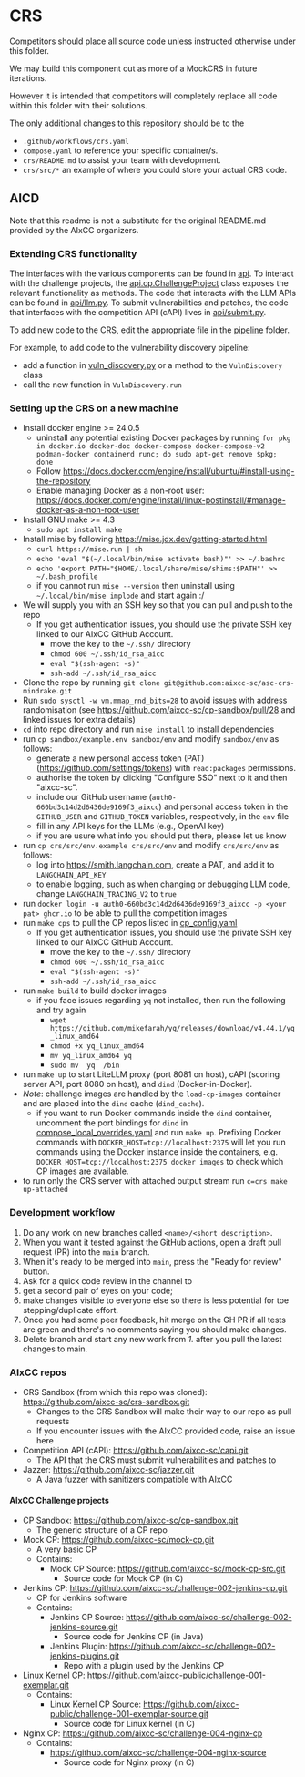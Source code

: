 # CRS

Competitors should place all source code unless instructed otherwise under this folder.

We may build this component out as more of a MockCRS in future iterations.

However it is intended that competitors will completely replace all code within this folder with their solutions.

The only additional changes to this repository should be to the

- `.github/workflows/crs.yaml`
- `compose.yaml` to reference your specific container/s.
- `crs/README.md` to assist your team with development.
- `crs/src/*` an example of where you could store your actual CRS code.

## AICD

Note that this readme is not a substitute for the original README.md provided by the AIxCC organizers.

### Extending CRS functionality

The interfaces with the various components can be found in [api](./src/py/api).
To interact with the challenge projects, the [api.cp.ChallengeProject](./src/py/api/cp.py) class exposes the relevant
functionality as methods.
The code that interacts with the LLM APIs can be found in [api/llm.py](./src/py/api/llm.py).
To submit vulnerabilities and patches, the code that interfaces with the competition API (cAPI) lives
in [api/submit.py](./src/py/api/submit.py).

To add new code to the CRS, edit the appropriate file in the [pipeline](./src/py/pipeline) folder.

For example, to add code to the vulnerability discovery pipeline:

- add a function in [vuln_discovery.py](./src/py/pipeline/vuln_discovery.py) or a method to the `VulnDiscovery` class
- call the new function in `VulnDiscovery.run`

### Setting up the CRS on a new machine

- Install docker engine >= 24.0.5
  - uninstall any potential existing Docker packages by running
    `for pkg in docker.io docker-doc docker-compose docker-compose-v2 podman-docker containerd runc; do sudo apt-get remove $pkg; done`
  - Follow https://docs.docker.com/engine/install/ubuntu/#install-using-the-repository
  - Enable managing Docker as a non-root user: https://docs.docker.com/engine/install/linux-postinstall/#manage-docker-as-a-non-root-user
- Install GNU make >= 4.3
  - `sudo apt install make`
- Install mise by following https://mise.jdx.dev/getting-started.html
  - `curl https://mise.run | sh`
  - `echo 'eval "$(~/.local/bin/mise activate bash)"' >> ~/.bashrc`
  - `echo 'export PATH="$HOME/.local/share/mise/shims:$PATH"' >> ~/.bash_profile`
  - if you cannot run `mise --version` then uninstall using `~/.local/bin/mise implode` and start again :/
- We will supply you with an SSH key so that you can pull and push to the repo
  - If you get authentication issues, you should use the private SSH key linked to our AIxCC GitHub Account.
    - move the key to the `~/.ssh/` directory
    - `chmod 600 ~/.ssh/id_rsa_aicc`
    - `eval "$(ssh-agent -s)"`
    - `ssh-add ~/.ssh/id_rsa_aicc`
- Clone the repo by running `git clone git@github.com:aixcc-sc/asc-crs-mindrake.git`
- Run `sudo sysctl -w vm.mmap_rnd_bits=28` to avoid issues with address randomisation
  (see https://github.com/aixcc-sc/cp-sandbox/pull/28 and linked issues for extra details)
- `cd` into repo directory and run `mise install` to install dependencies
- run `cp sandbox/example.env sandbox/env` and modify `sandbox/env` as follows:
  - generate a new personal access token (PAT) (https://github.com/settings/tokens) with `read:packages` permissions.
  - authorise the token by clicking "Configure SSO" next to it and then "aixcc-sc".
  - include our GitHub username (`auth0-660bd3c14d2d6436de9169f3_aixcc`) and personal access token in the
    `GITHUB_USER` and `GITHUB_TOKEN` variables, respectively, in the `env` file
  - fill in any API keys for the LLMs (e.g., OpenAI key)
  - if you are usure what info you should put there, please let us know
- run `cp crs/src/env.example crs/src/env` and modify `crs/src/env` as follows:
  - log into https://smith.langchain.com, create a PAT, and add it to `LANGCHAIN_API_KEY`
  - to enable logging, such as when changing or debugging LLM code, change `LANGCHAIN_TRACING_V2` to `true`
- run `docker login -u auth0-660bd3c14d2d6436de9169f3_aixcc -p <your pat> ghcr.io` to be able to pull the competition
  images
- run `make cps` to pull the CP repos listed in [cp_config.yaml](../cp_config.yaml)
  - If you get authentication issues, you should use the private SSH key linked to our AIxCC GitHub Account.
    - move the key to the `~/.ssh/` directory
    - `chmod 600 ~/.ssh/id_rsa_aicc`
    - `eval "$(ssh-agent -s)"`
    - `ssh-add ~/.ssh/id_rsa_aicc`
- run `make build` to build docker images
  - if you face issues regarding `yq` not installed, then run the following and try again
    - `wget https://github.com/mikefarah/yq/releases/download/v4.44.1/yq_linux_amd64`
    - `chmod +x yq_linux_amd64`
    - `mv yq_linux_amd64 yq`
    - `sudo mv  yq  /bin`
- run `make up` to start LiteLLM proxy (port 8081 on host), cAPI (scoring server API, port 8080 on host), and `dind`
  (Docker-in-Docker).
- _Note_: challenge images are handled by the `load-cp-images` container and are placed into the `dind` cache
  (`dind_cache`).
  - if you want to run Docker commands inside the `dind` container, uncomment the port bindings for `dind`
    in [compose_local_overrides.yaml](../compose_local_overrides.yaml) and run `make up`.
    Prefixing Docker commands with `DOCKER_HOST=tcp://localhost:2375` will let you run commands using the Docker
    instance inside the containers, e.g. `DOCKER_HOST=tcp://localhost:2375 docker images` to check which CP images are
    available.
- to run only the CRS server with attached output stream run `c=crs make up-attached`

### Development workflow

1. Do any work on new branches called `<name>/<short description>`.
2. When you want it tested against the GitHub actions, open a draft pull request (PR) into the `main` branch.
3. When it's ready to be merged into `main`, press the "Ready for review" button.
4. Ask for a quick code review in the channel to
  1. get a second pair of eyes on your code;
  2. make changes visible to everyone else so there is less potential for toe stepping/duplicate effort.
5. Once you had some peer feedback, hit merge on the GH PR if all tests are green and there's no comments saying you
   should make changes.
6. Delete branch and start any new work from _1._ after you pull the latest changes to main.

### AIxCC repos

- CRS Sandbox (from which this repo was cloned): https://github.com/aixcc-sc/crs-sandbox.git
  - Changes to the CRS Sandbox will make their way to our repo as pull requests
  - If you encounter issues with the AIxCC provided code, raise an issue here
- Competition API (cAPI): https://github.com/aixcc-sc/capi.git
  - The API that the CRS must submit vulnerabilities and patches to
- Jazzer: https://github.com/aixcc-sc/jazzer.git
  - A Java fuzzer with sanitizers compatible with AIxCC

#### AIxCC Challenge projects

- CP Sandbox: https://github.com/aixcc-sc/cp-sandbox.git
  - The generic structure of a CP repo
- Mock CP: https://github.com/aixcc-sc/mock-cp.git
  - A very basic CP
  - Contains:
    - Mock CP Source: https://github.com/aixcc-sc/mock-cp-src.git
      - Source code for Mock CP (in C)
- Jenkins CP: https://github.com/aixcc-sc/challenge-002-jenkins-cp.git
  - CP for Jenkins software
  - Contains:
    - Jenkins CP Source: https://github.com/aixcc-sc/challenge-002-jenkins-source.git
      - Source code for Jenkins CP (in Java)
    - Jenkins Plugin: https://github.com/aixcc-sc/challenge-002-jenkins-plugins.git
      - Repo with a plugin used by the Jenkins CP
- Linux Kernel CP: https://github.com/aixcc-public/challenge-001-exemplar.git
  - Contains:
    - Linux Kernel CP Source: https://github.com/aixcc-public/challenge-001-exemplar-source.git
      - Source code for Linux kernel (in C)
- Nginx CP: https://github.com/aixcc-sc/challenge-004-nginx-cp
  - Contains:
    - https://github.com/aixcc-sc/challenge-004-nginx-source
      - Source code for Nginx proxy (in C)
